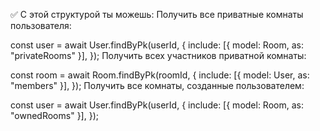 ✅ С этой структурой ты можешь:
Получить все приватные комнаты пользователя:

const user = await User.findByPk(userId, {
  include: [{ model: Room, as: "privateRooms" }],
});
Получить всех участников приватной комнаты:

const room = await Room.findByPk(roomId, {
  include: [{ model: User, as: "members" }],
});
Получить все комнаты, созданные пользователем:

const user = await User.findByPk(userId, {
  include: [{ model: Room, as: "ownedRooms" }],
});